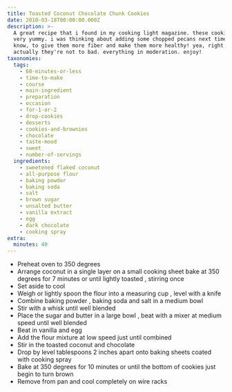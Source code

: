 ```yaml
---
title: Toasted Coconut Chocolate Chunk Cookies
date: 2010-03-18T00:00:00.000Z
description: >-
  A great recipe that i found in my cooking light magazine. these cookies are
  very yummy. i was thinking about adding some chopped pecans next time. you
  know, to give them more fiber and make them more healthy! yea, right! lol!
  actually they're not to bad. everything in moderation. enjoy!
taxonomies:
  tags:
    - 60-minutes-or-less
    - time-to-make
    - course
    - main-ingredient
    - preparation
    - occasion
    - for-1-or-2
    - drop-cookies
    - desserts
    - cookies-and-brownies
    - chocolate
    - taste-mood
    - sweet
    - number-of-servings
  ingredients:
    - sweetened flaked coconut
    - all-purpose flour
    - baking powder
    - baking soda
    - salt
    - brown sugar
    - unsalted butter
    - vanilla extract
    - egg
    - dark chocolate
    - cooking spray
extra:
  minutes: 40
---
```

 - Preheat oven to 350 degrees
 - Arrange coconut in a single layer on a small cooking sheet bake at 350 degrees for 7 minutes or until lightly toasted , stirring once
 - Set aside to cool
 - Weigh or lightly spoon the flour into a measuring cup , level with a knife
 - Combine baking powder , baking soda and salt in a medium bowl
 - Stir with a whisk until well blended
 - Place the sugar and butter in a large bowl , beat with a mixer at medium speed until well blended
 - Beat in vanilla and egg
 - Add the flour mixture at low speed just until combined
 - Stir in the toasted coconut and chocolate
 - Drop by level tablespoons 2 inches apart onto baking sheets coated with cooking spray
 - Bake at 350 degrees for 10 minutes or until the bottom of cookies just begin to turn brown
 - Remove from pan and cool completely on wire racks
